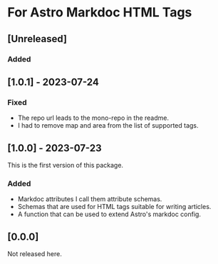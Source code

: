 # For Astro Markdoc HTML Tags

<!-- ## [Unreleased]

### Added -->

## [Unreleased]

### Added

## [1.0.1] - 2023-07-24

### Fixed

- The repo url leads to the mono-repo in the readme.
- I had to remove map and area from the list of supported tags.

## [1.0.0] - 2023-07-23

This is the first version of this package.

### Added

- Markdoc attributes I call them attribute schemas.
- Schemas that are used for HTML tags suitable for writing articles.
- A function that can be used to extend Astro's markdoc config.  

## [0.0.0]

Not released here.
